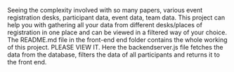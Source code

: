 Seeing the complexity involved with so many papers, various event registration desks, participant data, event data, team data.
This project can help you with gathering all your data from different desks/places of registration in one place and can be viewed in a filtered way of your choice.
The README.md file in the front-end end folder contains the whole working of this project. 
PLEASE VIEW IT.
Here the backendserver.js file fetches the data from the database, filters the data of all participants and returns it to the front end.
